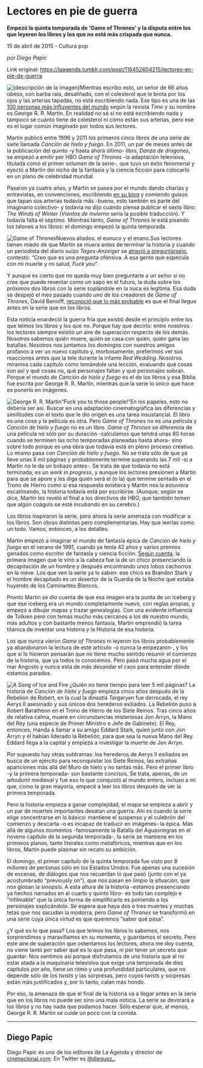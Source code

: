 # Lectores en pie de guerra

**Empezó la quinta temporada de ‘Game of Thrones’ y la disputa entre los que leyeron los libros y los que no está más crispada que nunca.**

15 de abril de 2015 - Cultura pop

_por Diego Papic_

Link original: https://laagenda.tumblr.com/post/116452604215/lectores-en-pie-de-guerra

![{descripción de la imagen}](https://64.media.tumblr.com/3ace47a9b63a615f958146009d7f0590/tumblr_inline_pk0laylw7o1t6q87u_500.jpg)Mientras escribo esto, un señor de 66 años obeso, con barba rala, desaliñado, con el colesterol que le brota por los ojos y las arterias tapadas, no está escribiendo nada. Ese tipo es una de las  [100 personas más influyentes del mundo](http://content.time.com/time/specials/packages/article/0,28804,2066367_2066369_2066129,00.html) según la revista *Time* y su nombre es George R. R. Martin. En realidad no sé si no está escribiendo nada y tampoco sé cuánto tiene de colesterol ni cómo están sus arterias, pero ese es el lugar común imaginado por todos sus lectores.

Martin publicó entre 1996 y 2011 los primeros cinco libros de una serie de siete llamada *Canción de hielo y fuego*. En 2011, un par de meses antes de la publicación del quinto -y hasta ahora último- libro, *Danza de dragones*, se empezó a emitir por HBO *Game of Thrones* -la adaptación televisiva, titulada como el primer volumen de la serie-, que tuvo un éxito fenomenal y eyectó a Martin del nicho de la fantasía y la ciencia ficción para colocarlo en un plano de celebridad mundial.

Pasaron ya cuatro años, y Martin se pasea por el mundo dando charlas y entrevistas, en convenciones, escribiendo [en su blog](http://grrm.livejournal.com/) y comiendo guisos que tapan sus arterias todavía más -bueno, esto también es parte del imaginario colectivo- y todavía no dijo cuándo piensa publicar el sexto libro: *The Winds of Winter* (*Vientos de invierno* sería la posible traducción). Y todavía falta el séptimo. Mientras tanto, *Game of Thrones* le está pisando los talones a los libros: el domingo empezó la quinta temporada.

![Game of Thrones](https://64.media.tumblr.com/3ace47a9b63a615f958146009d7f0590/tumblr_inline_pk0laylw7o1t6q87u_500.jpg)Nuevos aliados: el eunuco y el enano.Sus lectores tienen miedo de que Martin se muera antes de terminar la historia y cuando un periodista del diario suizo *Tages-Anzeiger* se [atrevió a preguntárselo](http://www.tagesanzeiger.ch/panorama/leute/Fuck-You-to-those-people/story/24094113), contestó: “Creo que es una pregunta ofensiva. A esa gente que especula con mi muerte y mi salud, *Fuck you*”.

Y aunque es cierto que no queda muy bien preguntarle a un señor si no cree que puede reventar como un sapo en el futuro, la duda sobre los próximos dos libros con la serie soplándole en la nuca es legítima. Esa duda se despejó el mes pasado cuando uno de los creadores de *Game of Thrones*, David Benioff, [reconoció que lo más probable](http://www.vanityfair.com/hollywood/2015/03/game-of-thrones-tv-show-will-spoil-books) es que el final llegue antes en la serie que en los libros.

Esta noticia enardeció la guerra fría que existió desde el principio entre los que leímos los libros y los que no. Porque hay que decirlo: entre nosotros los lectores siempre existió un aire de superación respecto de los demás. Nosotros sabemos quién muere, quién se casa con quién, quién gana las batallas. Nosotros nos juntamos los domingos con nuestros amigos profanos a ver un nuevo capítulo y, morbosamente, preferimos ver sus reacciones antes que la tele durante la infame *Red Wedding*. Nosotros miramos cada capítulo como tomándole una lección, evaluando qué cosas son así y qué cosas no, qué personajes faltan y qué personajes sobran. Porque el mundo de *Canción de hielo y fuego* es el de los libros y esa Biblia fue escrita por George R. R. Martin, mientras que la serie lo único que hace es ponerlo en imágenes.

![George R. R. Martin](https://64.media.tumblr.com/99400b84c7981020300dcf9e75653249/tumblr_inline_pk0layRabI1t6q87u_500.jpg)“Fuck you to those people!”En los papeles, esto no debería ser así. Buscar en una adaptación cinematográfica las diferencias y similitudes con el texto que le dio origen es una tarea insustancial. El libro es una cosa y la película es otra. Pero *Game of Thrones* no es una película y *Canción de hielo y fuego* no es un libro. *Game of Thrones* se diferencia de una película no sólo por su duración -calculamos que tendrá unas 80 horas cuando se terminen las ocho temporadas planeadas hasta ahora- sino sobre todo porque es una obra que todavía está en pleno proceso creativo. Lo mismo pasa con *Canción de hielo y fuego*. No se trata sólo de que ya lleve unas 5 mil páginas y probablemente termine superando las 7 mil -si a Martin no le da un bobazo antes-. Se trata de que todavía no está terminada, es un *work in progress*, y aunque los lectores presionen a Martin para que se apure y les diga quién será el (o la) que termine sentado en el Trono de Hierro como si esa respuesta existiera y Martin nos la estuviera escatimando, la historia todavía está por escribirse. (Aunque, según se dice, Martin les reveló el final a los directivos de HBO, que también temen que algún coágulo se esté incubando en su cerebro.)

Los libros inspiraron la serie, pero ahora la serie amenaza con modificar a los libros. Son obras distintas pero complementarias. Hay que leerlas como un todo. Vamos, entonces, a los detalles.

Martin empezó a imaginar el mundo de fantasía épica de *Canción de hielo y fuego* en el verano de 1991, cuando ya tenía 42 años y varios premios ganados como escritor de fantasía y ciencia ficción. [Según cuenta](http://www.rollingstone.com/tv/news/george-r-r-martin-the-rolling-stone-interview-20140423), la primera imagen que le vino a la cabeza fue la de un chico presenciando la decapitación de un hombre y después encontrando unos lobos cachorros en la nieve. Los que ven la serie ya lo saben: ese chico es Brandon Stark y el hombre decapitado es un desertor de la Guardia de la Noche que estaba huyendo de los Caminantes Blancos.

Pronto Martin se dio cuenta de que esa imagen era la punta de un iceberg y que ese iceberg era un mundo completamente nuevo, con reglas propias, y empezó a dibujar mapas y trazar genealogías. Con una evidente influencia de Tolkien pero con temas mucho más cercanos a los de nuestro mundo, más adultos y con bastante menos fantasía, Martin emprendió la tarea titánica de inventar una historia y la Historia de esa historia.

Los que nunca vieron *Game of Thrones* ni leyeron los libros probablemente ya abandonaron la lectura de este artículo -o nunca la empezaron-, y los que sí lo hicieron pensarán que no tiene mucho sentido resumir el comienzo de la historia, que ya todos lo conocemos. Pero pasó mucha agua por el mar Angosto y nunca está de más desandar el caos para entender dónde estamos parados.

![A Song of Ice and Fire](https://64.media.tumblr.com/12d1b738e93e6c39449eb83cae26fb8d/tumblr_inline_pk0lazkeRZ1t6q87u_500.jpg) ¿Quién no tiene tiempo para leer 5 mil páginas? La historia de *Canción de hielo y fuego* empieza cinco años después de la Rebelión de Robert, en la cual la dinastía Targaryen fue derrocada, el rey Aerys II asesinado y sus únicos dos herederos exiliados. La Rebelión puso a Robert Baratheon en el Trono de Hierro de los Siete Reinos. Tras cinco años de relativa calma, muere en circunstancias misteriosas Jon Arryn, la Mano del Rey (una especie de Primer Ministro o Jefe de Gabinete). El Rey, entonces, manda a llamar a su amigo Eddard Stark, quien junto con Jon Arryn y él habían liderado la Rebelión, para que sea la nueva Mano del Rey. Eddard llega a la capital y empieza a investigar la muerte de Jon Arryn.

Por supuesto hay otras subtramas: los herederos de Aerys II exiliados en busca de un ejército para reconquistar los Siete Reinos, las extrañas apariciones más allá del Muro de hielo y no tantas más. Pero el primer libro -y la primera temporada- son bastante concisos. Se trata, apenas, de un *whodunit* medieval y fue eso lo que conquistó al mundo entero, incluso a mí que, como la gran mayoría, empecé a leer los libros después de ver la primera temporada.

Pero la historia empieza a ganar complejidad, el mapa se empieza a abrir y un par de muertes importantes desatan una guerra. Ahí es cuando la serie elige concentrarse en lo básico: mantiene el suspenso y el culebrón del comienzo y descarta -o es incapaz de traducir en imágenes- la épica. Más allá de algunos momentos -famosamente la Batalla del Aguasnegras en el noveno capítulo de la segunda temporada-, la serie se mantiene en los primeros planos, tanto literales como metafóricos, mientras que en los libros, Martin puede plasmar sin recato su ambición.

El domingo, el primer capítulo de la quinta temporada fue visto por 8 millones de personas sólo en los Estados Unidos. Fue apenas una sucesión de escenas, de diálogos que nos recuerdan lo que pasó (junto con el ya acostumbrado “previously on”), que nos pasan en limpio la situación, que nos glosan la sinopsis. A esta altura de la historia -estamos presenciando ya hechos narrados en el cuarto y quinto libro- es todo tan complejo e “infilmable” que la única forma de simplificarlo es poniendo a los personajes explicándolo. Se espera que haya dos o tres muertes y muchas tetas que nos sacudan la modorra, pero *Game of Thrones* se transformó en una serie cuya única virtud es que queremos “saber qué pasa”.

¿Y qué es lo que pasa? Los que leímos los libros lo sabemos, nos sorprendimos y maravillamos en su momento, y guardamos el secreto. Pero este aire de superación que ostentamos los lectores, ahora me doy cuenta, no viene tanto por saber qué es lo que pasa, ni por tener un secreto que guardar. Nos sentimos así porque disfrutamos de una historia que al no estar atada a la maquinaria televisiva que exige una temporada de diez capítulos por año, tiene un ritmo y una profundidad particulares, que no depende sólo de los *twists* y las sorpresas, pero cuyos *twists* y sorpresas están más justificados y, por lo tanto, calan más hondo.

Por eso, la amenaza de que el final de la historia va a llegar antes en la serie que en los libros no puede ser sino una mala noticia. La serie se devorará a los libros y no hay nada que podamos hacer. Sólo esperar que, al menos, George R. R. Martin se cuide un poco con la comida.



---

 Diego Papic
------------

 Diego Papic es uno de los editores de La Agenda y director de [cinenacional.com](http://www.cinenacional.com). En Twitter es [@dieguez\_](http://www.twitter.com/dieguez_). 

